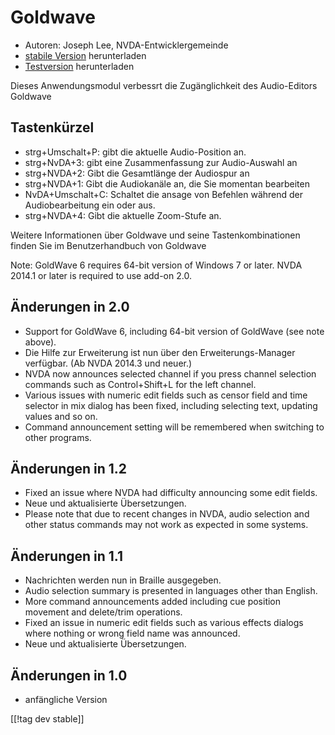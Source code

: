 # Goldwave #

* Autoren: Joseph Lee, NVDA-Entwicklergemeinde
* [stabile Version][1] herunterladen
* [Testversion][2] herunterladen

Dieses Anwendungsmodul verbessrt die Zugänglichkeit des Audio-Editors
Goldwave

## Tastenkürzel ##

* strg+Umschalt+P: gibt die aktuelle Audio-Position an.
* strg+NvDA+3: gibt eine Zusammenfassung zur Audio-Auswahl an
* strg+NVDA+2: Gibt die Gesamtlänge der Audiospur an
* strg+NVDA+1: Gibt die Audiokanäle an, die Sie momentan bearbeiten
* NvDA+Umschalt+C: Schaltet die ansage von Befehlen während der
  Audiobearbeitung ein oder aus.
* strg+NVDA+4: Gibt die aktuelle Zoom-Stufe an.

Weitere Informationen über Goldwave und seine Tastenkombinationen finden Sie
im Benutzerhandbuch von Goldwave

Note: GoldWave 6 requires 64-bit version of Windows 7 or later. NVDA 2014.1
or later is required to use add-on 2.0.

## Änderungen in 2.0

* Support for GoldWave 6, including 64-bit version of GoldWave (see note
  above).
* Die Hilfe zur Erweiterung ist nun über den Erweiterungs-Manager
  verfügbar. (Ab NVDA 2014.3 und neuer.)
* NVDA now announces selected channel if you press channel selection
  commands such as Control+Shift+L for the left channel.
* Various issues with numeric edit fields such as censor field and time
  selector in mix dialog has been fixed, including selecting text, updating
  values and so on.
* Command announcement setting will be remembered when switching to other
  programs.

## Änderungen in 1.2

* Fixed an issue where NVDA had difficulty announcing some edit fields.
* Neue und aktualisierte Übersetzungen.
* Please note that due to recent changes in NVDA, audio selection and other
  status commands may not work as expected in some systems.

## Änderungen in 1.1 ##

* Nachrichten werden nun in Braille ausgegeben.
* Audio selection summary is presented in languages other than English.
* More command announcements added including cue position movement and
  delete/trim operations.
* Fixed an issue in numeric edit fields such as various effects dialogs
  where nothing or wrong field name was announced.
* Neue und aktualisierte Übersetzungen.

## Änderungen in 1.0 ##

* anfängliche Version

[[!tag dev stable]]

[1]: http://addons.nvda-project.org/files/get.php?file=gwv

[2]: http://addons.nvda-project.org/files/get.php?file=gwv-dev
